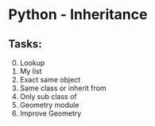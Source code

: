# Python - Inheritance

## Tasks:

0. Lookup
1. My list
2. Exact same object
3. Same class or inherit from
4. Only sub class of
5. Geometry module
6. Improve Geometry
